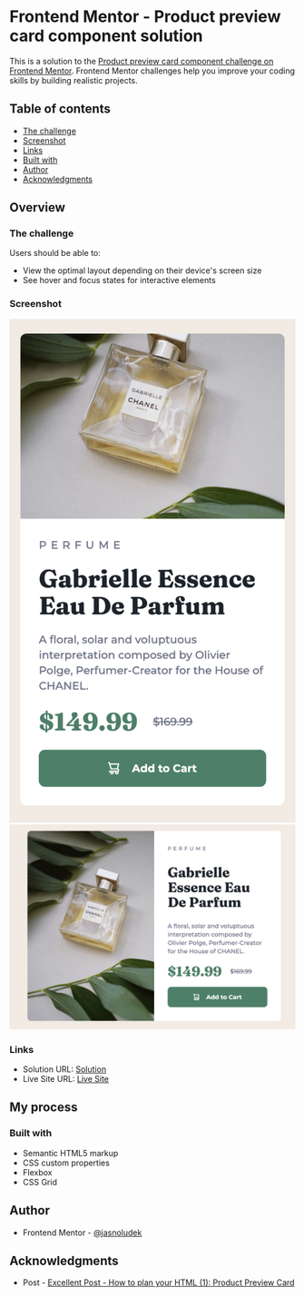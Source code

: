 # Frontend Mentor - Product preview card component solution

This is a solution to the [Product preview card component challenge on Frontend Mentor](https://www.frontendmentor.io/challenges/product-preview-card-component-GO7UmttRfa). Frontend Mentor challenges help you improve your coding skills by building realistic projects. 

## Table of contents

- [The challenge](#the-challenge)
- [Screenshot](#screenshot)
- [Links](#links)
- [Built with](#built-with)
- [Author](#author)
- [Acknowledgments](#acknowledgments)


## Overview

### The challenge

Users should be able to:

- View the optimal layout depending on their device's screen size
- See hover and focus states for interactive elements

### Screenshot

![project screenshot](images/screenshot-mobile.png)
![project screenshot](images/screenshot-desktop.png)

### Links

- Solution URL: [Solution](https://www.frontendmentor.io/solutions/responsive-product-preview-card-component-cMg4avtNTe)
- Live Site URL: [Live Site](https://jasnoludek.github.io/product-preview-card-component-main/)

## My process

### Built with

- Semantic HTML5 markup
- CSS custom properties
- Flexbox
- CSS Grid

## Author

- Frontend Mentor - [@jasnoludek](https://www.frontendmentor.io/profile/jasnoludek)

## Acknowledgments

- Post - [Excellent Post - How to plan your HTML (1): Product Preview Card](https://fedmentor.dev/posts/html-plan-product-preview/)
